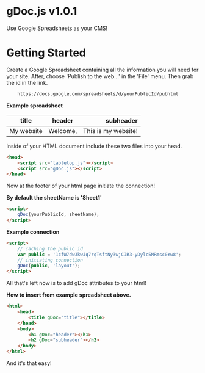 # gDoc.js v1.0.1

Use Google Spreadsheets as your CMS!

# Getting Started

Create a Google Spreadsheet containing all the information you will need for your site. After, choose 'Publish to the web...' in the 'File' menu. Then grab the id in the link.

```html
    https://docs.google.com/spreadsheets/d/yourPublicId/pubhtml
```

__Example spreadsheet__

| title               | header              | subheader           |
| ------------------- |:-------------------:| -------------------:|
| My website          | Welcome,            | This is my website! |

Inside of your HTML document include these two files into your head.

```html
<head>
    <script src="tabletop.js"></script>
    <script src="gDoc.js"></script>
</head>
```

Now at the footer of your html page initiate the connection! 

__By default the sheetName is 'Sheet1'__

```html
<script>
    gDoc(yourPublicId, sheetName);
</script>
```

__Example connection__

```html
<script>
    // caching the public id 
    var public = '1cfW7dwJkwJq7rqTsftNy3wjCJR3-yDylc5MRmsc0Yw8';
    // initiating connection
    gDoc(public, 'layout');
</script>
```

All that's left now is to add gDoc attributes to your html!

__How to insert from example spreadsheet above.__

```html 
<html>
    <head>
        <title gDoc="title"></title>
    </head>
    <body>
        <h1 gDoc="header"></h1>
        <h2 gDoc="subheader"></h2>
    </body>
</html>
```

And it's that easy!